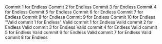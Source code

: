 Commit 1 for Endless 
Commit 2 for Endless 
Commit 3 for Endless 
Commit 4 for Endless 
Commit 5 for Endless 
Commit 6 for Endless 
Commit 7 for Endless 
Commit 8 for Endless 
Commit 9 for Endless 
Commit 10 for Endless 
"Valid commit 1 for Endless" 
Valid commit 1 for Endless 
Valid commit 2 for Endless 
Valid commit 3 for Endless 
Valid commit 4 for Endless 
Valid commit 5 for Endless 
Valid commit 6 for Endless 
Valid commit 7 for Endless 
Valid commit 8 for Endless 
